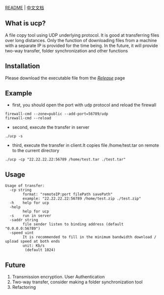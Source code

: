 [README](https://github.com/XiaCo/ucp/blob/master/README.md) | [中文文档](https://github.com/XiaCo/ucp/blob/master/README.zh.md)

What is ucp?
---
A file copy tool using UDP underlying protocol. It is good at transferring files over long distances.
Only the function of downloading files from a machine with a separate IP is provided for the time being. 
In the future, it will provide two-way transfer, folder synchronization and other functions


Installation
---
Please download the executable file from the [*Release*](https://github.com/XiaCo/ucp/releases) page

Example
---
+ first, you should open the port with udp protocol and reload the firewall
```
firewall-cmd --zone=public --add-port=56789/udp
firewall-cmd --reload
```
+ second, execute the transfer in server
```
./ucp -s
```
+ third, execute the transfer in client.It copies file /home/test.tar on remote to the current directory
```
./ucp -cp "22.22.22.22:56789 /home/test.tar ./test.tar"
```

Usage
---
```
Usage of transfer:
  -cp string
        format: "remoteIP:port filePath savePath"
        example: "22.22.22.22:56789 /home/test.zip ./test.zip"
  -h    help for ucp
  -help
        help for ucp
  -s    run in server
  -saddr string
        file sender listen to binding address (default "0.0.0.0:56789")
  -speed uint
        It is recommended to fill in the minimum bandwidth download / upload speed at both ends
        unit: Kb/s
         (default 1024)
```

Future
---
1. Transmission encryption. User Authentication
2. Two-way transfer, consider making a folder synchronization tool
3. Refactoring